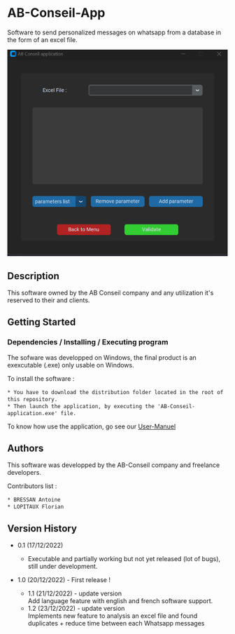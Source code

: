 # AB-Conseil-App

Software to send personalized messages on whatsapp from a database in the form of an excel file.

![image_interface](https://github.com/florianLopitaux/AB-Conseil-App/blob/main/assets/screen_interface_to_readme.png)

## Description

This software owned by the AB Conseil company and any utilization it's reserved to their and clients.

## Getting Started

### Dependencies / Installing / Executing program

The sofware was developped on Windows, the final product is an exexcutable (.exe) only usable on Windows.

To install the software :

    * You have to download the distribution folder located in the root of this repository.
    * Then launch the application, by executing the 'AB-Conseil-application.exe' file.

To know how use the application, go see our [User-Manuel](https://github.com/florianLopitaux/AB-Conseil-App/wiki)

## Authors

This software was developped by the AB-Conseil company and freelance developers.

Contributors list :

    * BRESSAN Antoine
    * LOPITAUX Florian

## Version History

* 0.1 (17/12/2022)
    * Executable and partially working but not yet released (lot of bugs), still under development.
    
* 1.0 (20/12/2022) - First release !
    * 1.1 (21/12/2022) - update version<br>
        Add language feature with english and french software support.
    * 1.2 (23/12/2022) - update version<br>
        Implements new feature to analysis an excel file and found duplicates + reduce time between each Whatsapp messages
